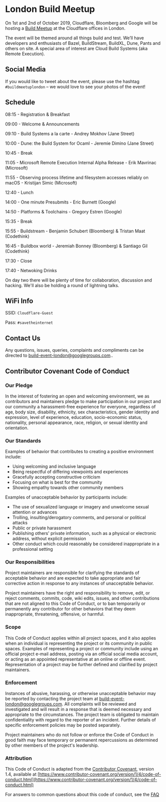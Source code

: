 # London Build Meetup

On 1st and 2nd of October 2019, Cloudflare, Bloomberg and Google will be hosting a [Build Meetup](https://www.eventbrite.com/e/london-build-meetup-tickets-70824519043) at the Cloudflare offices in London.

The event will be themed around all things build and test. We’ll have developers and enthusiasts of Bazel, BuildStream, BuildXL, Dune, Pants and others on site. A special area of interest are Cloud Build Systems (aka Remote Execution).

## Social Media
If you would like to tweet about the event, please use the hashtag `#buildmeetuplondon` – we would love to see your photos of the event!

## Schedule


08:15 - Registration & Breakfast

09:00 - Welcome & Announcements

09:10 - Build Systems a la carte - Andrey Mokhov (Jane Street)

10:00 - Dune: the Build System for Ocaml - Jeremie Dimino (Jane Street)

10:45 - Break

11:05 - Microsoft Remote Execution Internal Alpha Release - Erik Mavrinac (Microsoft)

11:55 - Observing process lifetime and filesystem accesses reliably on macOS - Kristijan Simic (Microsoft)

12:40 - Lunch

14:00 - One minute Presubmits - Eric Burnett (Google)

14:50 - Platforms & Toolchains - Gregory Estren (Google)

15:35 - Break

15:55 - Buildstream - Benjamin Schubert (Bloomberg) & Tristan Maat (Codethink)

16:45 - Buildbox world - Jeremiah Bonney (Bloomberg) & Santiago Gil (Codethink)

17:30 - Close

17:40 - Netwoking Drinks

On day two there will be plenty of time for collaboration, discussion and hacking. We'll also be holding a round of lightning talks.

## WiFi Info
SSID: `Cloudflare-Guest`

Pass: `#savetheinternet`

## Contact Us

Any questions, issues, queries, complaints and compliments can be directed to [build-event-london@googlegroups.com](mailto:build-event-london@googlegroups.com)..

## Contributor Covenant Code of Conduct

### Our Pledge

In the interest of fostering an open and welcoming environment, we as
contributors and maintainers pledge to make participation in our project and
our community a harassment-free experience for everyone, regardless of age, body
size, disability, ethnicity, sex characteristics, gender identity and expression,
level of experience, education, socio-economic status, nationality, personal
appearance, race, religion, or sexual identity and orientation.

### Our Standards

Examples of behavior that contributes to creating a positive environment
include:

* Using welcoming and inclusive language
* Being respectful of differing viewpoints and experiences
* Gracefully accepting constructive criticism
* Focusing on what is best for the community
* Showing empathy towards other community members

Examples of unacceptable behavior by participants include:

* The use of sexualized language or imagery and unwelcome sexual attention or
  advances
* Trolling, insulting/derogatory comments, and personal or political attacks
* Public or private harassment
* Publishing others' private information, such as a physical or electronic
  address, without explicit permission
* Other conduct which could reasonably be considered inappropriate in a
  professional setting

### Our Responsibilities

Project maintainers are responsible for clarifying the standards of acceptable
behavior and are expected to take appropriate and fair corrective action in
response to any instances of unacceptable behavior.

Project maintainers have the right and responsibility to remove, edit, or
reject comments, commits, code, wiki edits, issues, and other contributions
that are not aligned to this Code of Conduct, or to ban temporarily or
permanently any contributor for other behaviors that they deem inappropriate,
threatening, offensive, or harmful.

### Scope

This Code of Conduct applies within all project spaces, and it also applies when
an individual is representing the project or its community in public spaces.
Examples of representing a project or community include using an official
project e-mail address, posting via an official social media account, or acting
as an appointed representative at an online or offline event. Representation of
a project may be further defined and clarified by project maintainers.

### Enforcement

Instances of abusive, harassing, or otherwise unacceptable behavior may be
reported by contacting the project team at [build-event-london@googlegroups.com](mailto:build-event-london@googlegroups.com). All
complaints will be reviewed and investigated and will result in a response that
is deemed necessary and appropriate to the circumstances. The project team is
obligated to maintain confidentiality with regard to the reporter of an incident.
Further details of specific enforcement policies may be posted separately.

Project maintainers who do not follow or enforce the Code of Conduct in good
faith may face temporary or permanent repercussions as determined by other
members of the project's leadership.

### Attribution

This Code of Conduct is adapted from the [Contributor Covenant][homepage], version 1.4,
available at [https://www.contributor-covenant.org/version/1/4/code-of-conduct.html](https://www.contributor-covenant.org/version/1/4/code-of-conduct.html)

[homepage]: https://www.contributor-covenant.org

For answers to common questions about this code of conduct, see the
[FAQ](https://www.contributor-covenant.org/faq)

